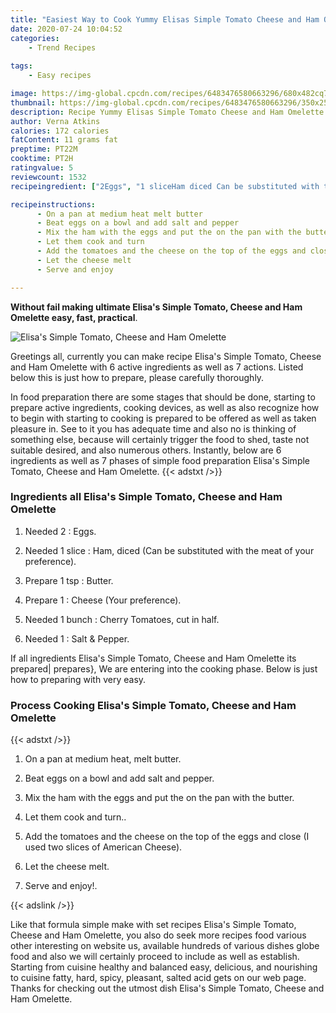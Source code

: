 ```yaml
---
title: "Easiest Way to Cook Yummy Elisas Simple Tomato Cheese and Ham Omelette"
date: 2020-07-24 10:04:52
categories:
    - Trend Recipes
    
tags:
    - Easy recipes

image: https://img-global.cpcdn.com/recipes/6483476580663296/680x482cq70/elisas-simple-tomato-cheese-and-ham-omelette-recipe-main-photo.jpg
thumbnail: https://img-global.cpcdn.com/recipes/6483476580663296/350x250cq70/elisas-simple-tomato-cheese-and-ham-omelette-recipe-main-photo.jpg
description: Recipe Yummy Elisas Simple Tomato Cheese and Ham Omelette with 6 ingredients and 7 stages of easy cooking.
author: Verna Atkins
calories: 172 calories
fatContent: 11 grams fat
preptime: PT22M
cooktime: PT2H
ratingvalue: 5
reviewcount: 1532
recipeingredient: ["2Eggs", "1 sliceHam diced Can be substituted with the meat of your preference", "1 tspButter", "1Cheese Your preference", "1 bunchCherry Tomatoes cut in half", "1Salt  Pepper"]

recipeinstructions: 
      - On a pan at medium heat melt butter 
      - Beat eggs on a bowl and add salt and pepper 
      - Mix the ham with the eggs and put the on the pan with the butter 
      - Let them cook and turn 
      - Add the tomatoes and the cheese on the top of the eggs and close I used two slices of American Cheese 
      - Let the cheese melt 
      - Serve and enjoy

---
```




**Without fail making ultimate Elisa&#39;s Simple Tomato, Cheese and Ham Omelette easy, fast, practical**. 


![Elisa&#39;s Simple Tomato, Cheese and Ham Omelette](https://img-global.cpcdn.com/recipes/6483476580663296/680x482cq70/elisas-simple-tomato-cheese-and-ham-omelette-recipe-main-photo.jpg "Elisa&#39;s Simple Tomato, Cheese and Ham Omelette")




Greetings all, currently you can make recipe Elisa&#39;s Simple Tomato, Cheese and Ham Omelette with 6 active ingredients as well as 7 actions. Listed below this is just how to prepare, please carefully thoroughly.

In food preparation there are some stages that should be done, starting to prepare active ingredients, cooking devices, as well as also recognize how to begin with starting to cooking is prepared to be offered as well as taken pleasure in. See to it you has adequate time and also no is thinking of something else, because will certainly trigger the food to shed, taste not suitable desired, and also numerous others. Instantly, below are 6 ingredients as well as 7 phases of simple food preparation Elisa&#39;s Simple Tomato, Cheese and Ham Omelette.
{{< adstxt />}}

### Ingredients all Elisa&#39;s Simple Tomato, Cheese and Ham Omelette


1. Needed 2 : Eggs.

1. Needed 1 slice : Ham, diced (Can be substituted with the meat of your preference).

1. Prepare 1 tsp : Butter.

1. Prepare 1 : Cheese (Your preference).

1. Needed 1 bunch : Cherry Tomatoes, cut in half.

1. Needed 1 : Salt &amp; Pepper.



If all ingredients Elisa&#39;s Simple Tomato, Cheese and Ham Omelette its prepared| prepares}, We are entering into the cooking phase. Below is just how to preparing with very easy.

### Process Cooking Elisa&#39;s Simple Tomato, Cheese and Ham Omelette

{{< adstxt />}}


1. On a pan at medium heat, melt butter.



1. Beat eggs on a bowl and add salt and pepper.



1. Mix the ham with the eggs and put the on the pan with the butter.



1. Let them cook and turn..



1. Add the tomatoes and the cheese on the top of the eggs and close (I used two slices of American Cheese).



1. Let the cheese melt.



1. Serve and enjoy!.





{{< adslink />}}

Like that formula simple make with set recipes Elisa&#39;s Simple Tomato, Cheese and Ham Omelette, you also do seek more recipes food various other interesting on website us, available hundreds of various dishes globe food and also we will certainly proceed to include as well as establish. Starting from cuisine healthy and balanced easy, delicious, and nourishing to cuisine fatty, hard, spicy, pleasant, salted acid gets on our web page. Thanks for checking out the utmost dish Elisa&#39;s Simple Tomato, Cheese and Ham Omelette.
